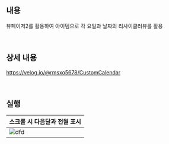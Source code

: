 ## 내용
뷰페이저2를 활용하여 아이템으로 각 요일과 날짜의 리사이클러뷰를 활용

</br>

## 상세 내용
https://velog.io/@rmsxo5678/CustomCalendar

</br>


## 실행

|스크롤 시 다음달과 전월 표시|
|------|
|![dfd](https://github.com/GEUN-TAE-KIM/CustomCalendar_Sample/assets/80413888/cdf7379c-b06f-4023-8df0-d8d9c2e18eba)|



